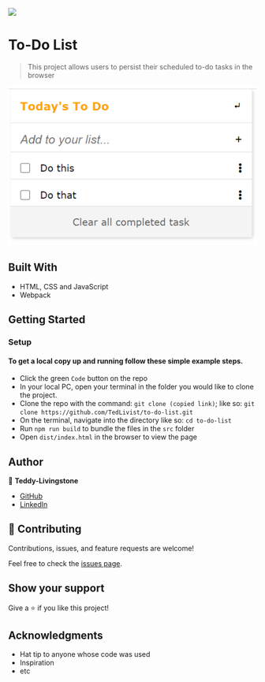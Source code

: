 ![](https://img.shields.io/badge/Microverse-blueviolet)

# To-Do List

> This project allows users to persist their scheduled to-do tasks in the browser

![screenshot](./src/assets/images/screenshot.jpg)

## Built With

- HTML, CSS and JavaScript
- Webpack

## Getting Started

### Setup

#### To get a local copy up and running follow these simple example steps.

- Click the green `Code` button on the repo
- In your local PC, open your terminal in the folder you would like to clone the project.
- Clone the repo with the command: `git clone (copied link)`; like so: `git clone https://github.com/TedLivist/to-do-list.git`
- On the terminal, navigate into the directory like so: `cd to-do-list`
- Run `npm run build` to bundle the files in the `src` folder
- Open `dist/index.html` in the browser to view the page

## Author

👤 **Teddy-Livingstone**

- [GitHub](https://github.com/TedLivist)
- [LinkedIn](https://linkedin.com/in/tememandu)

## 🤝 Contributing

Contributions, issues, and feature requests are welcome!

Feel free to check the [issues page](../../issues/).

## Show your support

Give a ⭐️ if you like this project!

## Acknowledgments

- Hat tip to anyone whose code was used
- Inspiration
- etc